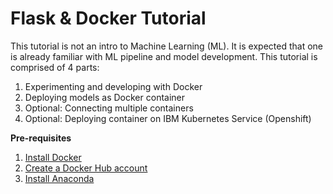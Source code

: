 <h1>Flask & Docker Tutorial</h1>

This tutorial is not an intro to Machine Learning (ML). It is expected that one is already familiar with ML pipeline and model development. This tutorial is comprised of 4 parts:
1. Experimenting and developing with Docker
2. Deploying models as Docker container
3. Optional: Connecting multiple containers
4. Optional: Deploying container on IBM Kubernetes Service (Openshift)

<b>Pre-requisites</b>
1. [Install Docker](https://docs.docker.com/get-docker/)
2. [Create a Docker Hub account](https://hub.docker.com/)
3. [Install Anaconda](https://www.anaconda.com/products/individual)